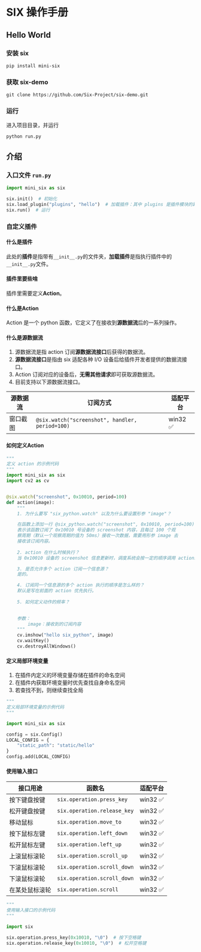# SIX 操作手册

## Hello World

### 安装 six
```shell
pip install mini-six
```
### 获取 six-demo

```shell
git clone https://github.com/Six-Project/six-demo.git
```

### 运行
进入项目目录，并运行
```shell
python run.py
```

## 介绍

### 入口文件 `run.py`

```python
import mini_six as six

six.init()  # 初始化
six.load_plugin("plugins", "hello")  # 加载插件：其中 plugins 是插件模块的路径，支持绝对路径和相对路径，hello 是插件名称
six.run()  # 运行

```

### 自定义插件

#### 什么是插件

此处的**插件**是指带有`__init__.py`的文件夹，**加载插件**是指执行插件中的`__init__.py`文件。

#### 插件里要些啥

插件里需要定义**Action**。

#### 什么是Action

Action 是一个 python 函数，它定义了在接收到**源数据流**后的一系列操作。

#### 什么是源数据流

1. 源数据流是指 action 订阅**源数据流接口**后获得的数据流。
2. **源数据流接口**是指由 six 适配各种 I/O 设备后给插件开发者提供的数据流接口。
3. Action 订阅对应的设备后，**无需其他请求**即可获取源数据流。
4. 目前支持以下源数据流接口。

| 源数据流 | 订阅方式                                          | 适配平台    |
|------|-----------------------------------------------|---------|
| 窗口截图 | `@six.watch("screenshot", handler, period=100)` | win32 ✅ |

#### 如何定义Action

```python
"""
定义 action 的示例代码
"""
import mini_six as six
import cv2 as cv


@six.watch("screenshot", 0x10010, period=100)
def action(image):
    """
    1. 为什么要写 "six_python.watch" 以及为什么要设置形参 "image"？

    在函数上添加一行 @six_python.watch("screenshot", 0x10010, period=100)
    表示该函数订阅了 0x10010 号设备的 screenshot 内容，且每过 100 个观
    察周期（默认一个观察周期的值为 50ms）接收一次数据，需要用形参 image 去
    接收该订阅内容。
    
    2. action 在什么时候执行？
    当 0x10010 设备的 screenshot 信息更新时，调度系统会按一定的顺序调用 action。

    3. 是否允许多个 action 订阅一个信息源？
    是的。

    4. 订阅同一个信息源的多个 action 执行的顺序是怎么样的？
    默认是写在前面的 action 优先执行。
    
    5. 如何定义动作的频率？
    

    参数：
        image：接收到的订阅内容
    """
    cv.imshow("hello six_python", image)
    cv.waitKey()
    cv.destroyAllWindows()

```

#### 定义局部环境变量

1. 在插件内定义的环境变量存储在插件的命名空间
2. 在插件内获取环境变量时优先查找自身命名空间
3. 若查找不到，则继续查找全局

```python
"""
定义局部环境变量的示例代码
"""

import mini_six as six

config = six.Config()
LOCAL_CONFIG = {
    "static_path": "static/hello"
}
config.add(LOCAL_CONFIG)
```

#### 使用输入接口

| 接口用途    | 函数名                        | 适配平台    |
|---------|----------------------------|---------|
| 按下键盘按键  | `six.operation.press_key`    | win32 ✅ |
| 松开键盘按键  | `six.operation.release_key`  | win32 ✅ |
| 移动鼠标    | `six.operation.move_to`      | win32 ✅ |
| 按下鼠标左键  | `six.operation.left_down`    | win32 ✅ |
| 松开鼠标左键  | `six.operation.left_up`      | win32 ✅ |
| 上滚鼠标滚轮  | `six.operation.scroll_up`    | win32 ✅ |
| 下滚鼠标滚轮  | `six.operation.scroll_down`  | win32 ✅ |
| 下滚鼠标滚轮  | `six.operation.scroll_down`  | win32 ✅ |
| 在某处鼠标滚轮 | `six.operation.scroll`       | win32 ✅ |

```python
"""
使用输入接口的示例代码
"""

import six

six.operation.press_key(0x10010, "\0")  # 按下空格键
six.operation.release_key(0x10010, "\0")  # 松开空格键

```